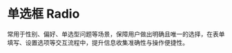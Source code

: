 # 单选框 Radio

常用于性别、偏好、单选型问题等场景，保障用户做出明确且唯一的选择，在表单填写、设置选项等交互流程中，提升信息收集准确性与操作便捷性。

<!--@include: ./demo.md-->

<!--@include: ./api.md-->
